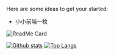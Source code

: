 <!--
 * @Description: 这是***页面（组件）
 * @Date: 2021-06-20 22:47:25
 * @Author: zouzheng
 * @LastEditors: zouzheng
 * @LastEditTime: 2021-06-20 23:47:10
-->

Here are some ideas to get your started:

-   小小前端一枚

![ReadMe Card](https://github-readme-stats.vercel.app/api/pin/?username=pikaz-18&repo=pikaz-18)

[![Github stats](https://github-readme-stats.vercel.app/api?username=pikaz-18)](https://github.com/pikaz-18/github-readme-stats)
[![Top Langs](https://github-readme-stats.vercel.app/api/top-langs/?username=pikaz-18&layout=compact)](https://github.com/pikaz-18/github-readme-stats)
